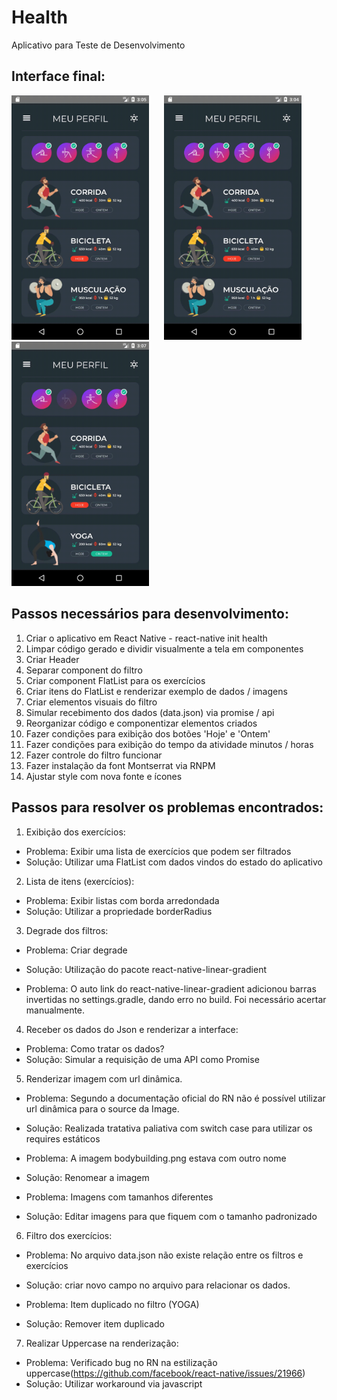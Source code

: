 # Health

Aplicativo para Teste de Desenvolvimento

## Interface final:

<div>
  <img src="/samples/FlatList.gif" width="220px" title="FlatList" />
  <img hspace=20 src="/samples/Filtro.gif" width="220px" title="Filtro"/>
  <img src="/samples/Filtro2.gif" width="220px" title="Filtro"/> 
</div>

## Passos necessários para desenvolvimento:

1. Criar o aplicativo em React Native - react-native init health
2. Limpar código gerado e dividir visualmente a tela em componentes
3. Criar Header
4. Separar component do filtro
5. Criar component FlatList para os exercícios
6. Criar itens do FlatList e renderizar exemplo de dados / imagens
7. Criar elementos visuais do filtro
8. Simular recebimento dos dados (data.json) via promise / api
9. Reorganizar código e componentizar elementos criados
10. Fazer condições para exibição dos botões 'Hoje' e 'Ontem'
11. Fazer condições para exibição do tempo da atividade minutos / horas
12. Fazer controle do filtro funcionar
13. Fazer instalação da font Montserrat via RNPM
14. Ajustar style com nova fonte e ícones


## Passos para resolver os problemas encontrados:

1. Exibição dos exercícios:
  * Problema: Exibir uma lista de exercícios que podem ser filtrados
  * Solução: Utilizar uma FlatList com dados vindos do estado do aplicativo

2. Lista de itens (exercícios):
  * Problema: Exibir listas com borda arredondada
  * Solução: Utilizar a propriedade borderRadius

3. Degrade dos filtros:
  * Problema: Criar degrade
  * Solução: Utilização do pacote react-native-linear-gradient

  * Problema: O auto link do react-native-linear-gradient adicionou barras invertidas no settings.gradle, dando erro no build. Foi necessário acertar manualmente.

4. Receber os dados do Json e renderizar a interface:
  * Problema: Como tratar os dados?
  * Solução: Simular a requisição de uma API como Promise

5. Renderizar imagem com url dinâmica.
  * Problema: Segundo a documentação oficial do RN não é possível utilizar url dinâmica para o source da Image.
  * Solução: Realizada tratativa paliativa com switch case para utilizar os requires estáticos

  * Problema: A imagem bodybuilding.png estava com outro nome
  * Solução: Renomear a imagem

  * Problema: Imagens com tamanhos diferentes
  * Solução: Editar imagens para que fiquem com o tamanho padronizado

6. Filtro dos exercícios:
  * Problema: No arquivo data.json não existe relação entre os filtros e exercícios
  * Solução: criar novo campo no arquivo para relacionar os dados.

  * Problema: Item duplicado no filtro (YOGA)
  * Solução: Remover item duplicado

7. Realizar Uppercase na renderização:
  * Problema: Verificado bug no RN na estilização uppercase(https://github.com/facebook/react-native/issues/21966)
  * Solução: Utilizar workaround via javascript
